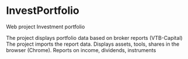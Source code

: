 # InvestPortfolio
Web project Investment portfolio

The project displays portfolio data based on broker reports (VTB-Capital)
The project imports the report data.
Displays assets, tools, shares in the browser (Chrome).
Reports on income, dividends, instruments
